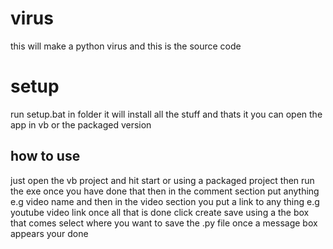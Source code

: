 # virus
this will make a python virus and this is the source code 
<h1>setup</h1>
run setup.bat in folder it will install all the stuff and thats it 
you can open the app in vb or the packaged version
<h2>how to use</h2>
just open the vb project and hit start or using a packaged project then run the exe 
once you have done that then in the comment section put anything e.g video name 
and then in the video section you put a link to any thing e.g youtube video link 
once all that is done click create save using a the box that comes select where you want to save the .py file 
once a message box appears your done
